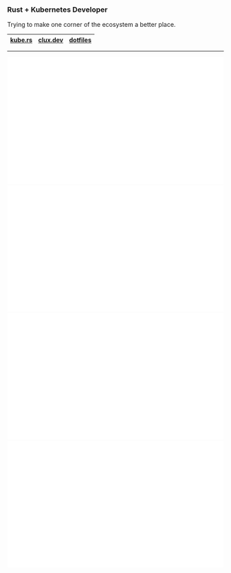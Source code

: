 ### Rust + Kubernetes Developer

Trying to make one corner of the ecosystem a better place.

| [kube.rs](https://kube.rs) | [clux.dev](https://clux.dev/) | [dotfiles](https://github.com/clux/dotfiles#dotfiles)
| - | - | - |

---

![](https://raw.githubusercontent.com/clux/github-stats/master/generated/overview.svg#gh-dark-mode-only) ![](https://raw.githubusercontent.com/clux/github-stats/master/generated/overview.svg#gh-light-mode-only) ![](https://raw.githubusercontent.com/clux/github-stats/master/generated/languages.svg#gh-dark-mode-only) ![](https://raw.githubusercontent.com/clux/github-stats/master/generated/languages.svg#gh-light-mode-only)
